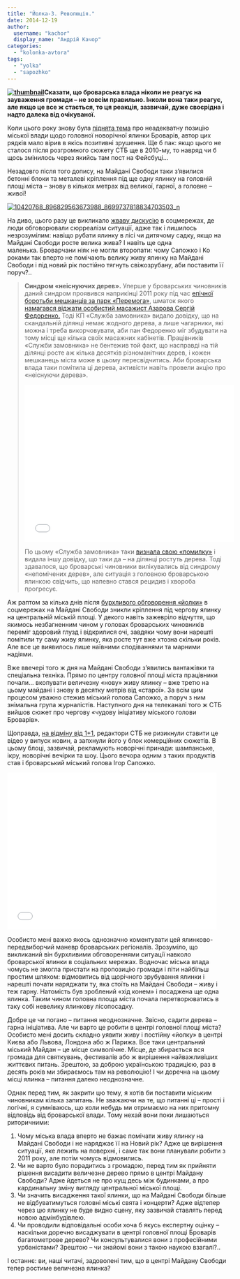 ```yaml
---
title: "Йолка-3. Революція."
date: 2014-12-19
author: 
  username: "kachor"
  display_name: "Андрій Качор"
categories: 
  - "kolonka-avtora"
tags: 
  - "yolka"
  - "sapozhko"
---
```


**[![thumbnail](https://mpz.brovary.org/wp-content/uploads/2014/12/thumbnail.jpg)](https://mpz.brovary.org/wp-content/uploads/2014/12/thumbnail.jpg)Сказати, що броварська влада ніколи не реагує на зауваження громади – не зовсім правильно. Інколи вона таки реагує, але якщо це все ж стається, то ця реакція, зазвичай, дуже своєрідна і  надто далека від очікуваної.**

Коли цього року знову була [піднята тема](https://www.facebook.com/groups/brovary/permalink/939880482708585/) про неадекватну позицію міської влади щодо головної новорічної ялинки Броварів, автор цих рядків мало вірив в якісь позитивні зрушення. Ще б пак: якщо цього не сталося після розгромного сюжету СТБ ще в 2010-му, то навряд чи б щось змінилось через якийсь там пост на Фейсбуці…

Незадовго після того допису, на Майдані Свободи таки з’явилися бетонні блоки та металеві кріплення під ще одну ялинку на головній площі міста – знову в кількох метрах від великої, гарної, а головне – живої!

[![10420768_896829563673988_8699737818834703503_n](https://mpz.brovary.org/wp-content/uploads/2014/12/10420768_896829563673988_8699737818834703503_n.jpg)](https://mpz.brovary.org/wp-content/uploads/2014/12/10420768_896829563673988_8699737818834703503_n.jpg)

На диво, цього разу це викликало [жваву дискусію](https://www.facebook.com/photo.php?fbid=896829563673988&set=gm.944866548876645&type=1) в соцмережах, де люди обговорювали сюрреалізм ситуації, адже так і лишилось незрозумілим: навіщо рубати ялинку в лісі чи дитячому садку, якщо на Майдані Свободи росте велика жива? І навіть ще одна маленька. Броварчани ніяк не могли второпати: чому Сапожко і Ко роками так вперто не помічають велику живу ялинку на Майдані Свободи і під новий рік постійно тягнуть свіжозрубану, аби поставити її поруч?..

> **Синдром «неіснуючих дерев».** Уперше у броварських чиновників даний синдром проявився наприкінці 2011 року під час [епічної боротьби мешканців за парк «Перемога»](https://mpz.brovary.org/bitva-za-park-yak-tse-bulo-hronologiya-podiy/), шматок якого [намагався віджати особистий масажист Азарова Сергій Федоренко.](https://mpz.brovary.org/yak-brovarski-regionali-parkovu-zonu-zahopluvali/) Тоді КП «Служба замовника» видало довідку, що на скандальній ділянці немає жодного дерева, а лише чагарники, які можна і треба викорчовувати, аби пан Федоренко міг збудувати на тому місці ще кілька своїх масажних кабінетів. Працівників «Служби замовника» не бентежив той факт, що насправді на тій ділянці росте аж кілька десятків різноманітних дерев, і кожен мешканець міста може в цьому пересвідчитись. Аби броварська влада таки помітила ці дерева, активісти навіть провели акцію про «неіснуючи дерева».
> 
> <iframe src="//www.youtube.com/embed/GWHQrSLEAPw" width="480" height="360" frameborder="0" allowfullscreen="allowfullscreen"></iframe>
> 
> По цьому «Служба замовника» таки [визнала свою «помилку»](https://mpz.brovary.org/kp-sluzhba-zamovnika-viznalo-pomilku/) і видала іншу довідку, що таки да – на ділянці ростуть дерева. Тоді здавалося, що броварські чиновники вилікувались від синдрому «непомічених дерев», але ситуація з головною броварською ялинкою свідчить, що напевно стався рецидив і хвороба прогресує.

Аж раптом за кілька днів після [бурхливого обговорення «йолки»](https://www.facebook.com/photo.php?fbid=896829563673988&set=gm.944866548876645&type=1) в соцмережах на Майдані Свободи зникли кріплення під чергову ялинку на центральній міській площі. У декого навіть зажевріло відчуття, що якимось незбагненним чином у головах броварських чиновників переміг здоровий глузд і відкрилися очі, завдяки чому вони нарешті помітили ту саму живу ялинку, яка росте тут вже хтозна скільки років. Але все це виявилось лише наївними сподіваннями та марними надіями.

Вже ввечері того ж дня на Майдані Свободи з’явились вантажівки та спеціальна техніка. Прямо по центру головної площі міста працівники почали… вкопувати величезну «нову» живу ялинку – вже третю на цьому майдані і знову в десятку метрів від «старої». За всім цим процесом уважно стежив міський голова Сапожко, а поруч з ним знімальна група журналістів. Наступного дня на телеканалі того ж СТБ вийшов сюжет про чергову «чудову ініціативу міського голови Броварів».

Щоправда, [на відміну від 1+1](https://www.youtube.com/watch?v=wRJE9G9s9iw), редактори СТБ не ризикнули ставити це відео у випуск новин, а запхнули його у блок комерційних сюжетів. В цьому блоці, зазвичай, рекламують новорічні принади: шампанське, ікру, новорічні вечірки та шоу. Цього вечора одним з таких продуктів став і броварський міський голова Ігор Сапожко.

<iframe src="//www.youtube.com/embed/-LDzQwetepg" width="480" height="360" frameborder="0" allowfullscreen="allowfullscreen"></iframe>

Особисто мені важко якось однозначно коментувати цей ялинково-передвиборчий маневр броварських регіоналів. Зрозуміло, що викликаний він бурхливими обговореннями ситуації навколо броварської ялинки в соціальних мережах. Водночас міська влада чомусь не змогла пристати на пропозицію громади і піти найбільш простим шляхом: відмовитись від щорічного зрубування ялинки і нарешті почати наряджати ту, яка стоїть на Майдані Свободи – живу і теж гарну. Натомість був зроблений «хід конем» і посаджена ще одна ялинка. Таким чином головна площа міста почала перетворюватись в таку собі невелику ялинкову лісопосадку.

Добре це чи погано – питання неоднозначне. Звісно, садити дерева – гарна ініціатива. Але чи варто це робити в центрі головної площі міста? Особисто мені досить складно уявити живу і постійну «йолку» в центрі Києва або Львова, Лондона або ж Парижа. Все таки центральний міський Майдан – це місце символічне. Місце, де збирається вся громада для святкувань, фестивалів або ж вирішення найважливіших життєвих питань. Зрештою, за доброю українською традицією, раз в десять років ми збираємось там на революцію! І чи доречна на цьому місці ялинка – питання далеко неоднозначне.

Однак перед тим, як закрити цю тему, я хотів би поставити міським чиновникам кілька запитань. Не зважаючи на те, що питанні ці – прості і логічні, я сумніваюсь, що коли небудь ми отримаємо на них притомну відповідь від броварської влади. Тому нехай вони поки лишаються риторичними:

1. Чому міська влада вперто не бажає помічати живу ялинку на Майдані Свободи і не наряджає її на Новий рік? Адже це вирішення ситуації, яке лежить на поверхні, і саме так вони планували робити з 2011 року, але потім чомусь відмовились.
2. Чи не варто було порадитись з громадою, перед тим як прийняти рішення висадити величезне дерево прямо в центрі Майдану Свободи? Адже йдеться не про кущ десь між будинками, а про кардинальну зміну вигляду центральної міської площі.
3. Чи значить висадження такої ялинки, що на Майдані Свободи більше не відбуватимуться головні міські свята і концерти? Адже відтепер через цю ялинку не буде видно сцену, яку зазвичай ставлять перед новою адмінбудівлею.
4. Чи проводили відповідальні особи хоча б якусь експертну оцінку – наскільки доречно висаджувати в центрі головної площі Броварів багатометрове дерево? Чи консультувалися вони з професійними урбаністами? Зрештою – чи знайомі вони з такою наукою взагалі?..

І останнє: ви, наші читачі, задоволені тим, що в центрі Майдану Свободи тепер ростиме величезна ялинка?

